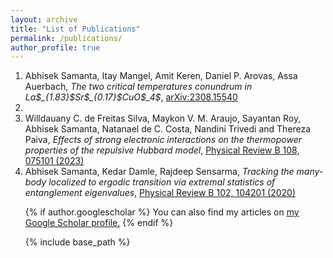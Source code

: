 ```yaml
---
layout: archive
title: "List of Publications"
permalink: /publications/
author_profile: true
---
```



<ol> 
<li>Abhisek Samanta, Itay Mangel, Amit Keren, Daniel P. Arovas, Assa Auerbach, <em>The two critical temperatures conundrum in La$_{1.83}$Sr$_{0.17}$CuO$_4$</em>, <a
href="https://arxiv.org/abs/2308.15540"> arXiv:2308.15540</a><li>
<li>Willdauany C. de Freitas Silva, Maykon V. M. Araujo, Sayantan Roy, Abhisek Samanta, Natanael de C. Costa, Nandini Trivedi and Thereza Paiva, <em>Effects of strong electronic interactions on the thermopower properties of the repulsive Hubbard model</em>, <a href="https://journals.aps.org/prb/abstract/10.1103/PhysRevB.108.075101"> Physical Review B 108, 075101 (2023)</a></li>
<li>Abhisek Samanta, Kedar Damle, Rajdeep Sensarma, <em>Tracking the many-body localized to ergodic transition via extremal statistics of entanglement eigenvalues</em>, <a href="https://journals.aps.org/prb/abstract/10.1103/PhysRevB.102.104201"> Physical Review B 102, 104201 (2020)</a></li>

{% if author.googlescholar %}
  You can also find my articles on <u><a href="{{author.googlescholar}}">my Google Scholar profile</a>.</u>
{% endif %}

{% include base_path %}
